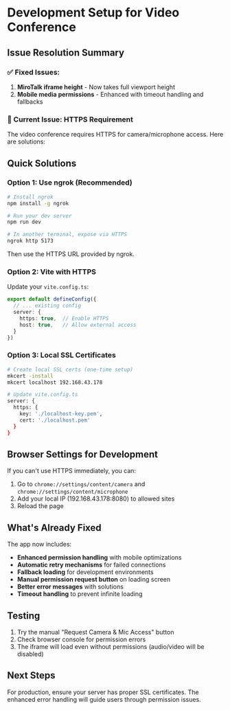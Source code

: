 # Development Setup for Video Conference

## Issue Resolution Summary

### ✅ Fixed Issues:
1. **MiroTalk iframe height** - Now takes full viewport height
2. **Mobile media permissions** - Enhanced with timeout handling and fallbacks

### 🔧 Current Issue: HTTPS Requirement

The video conference requires HTTPS for camera/microphone access. Here are solutions:

## Quick Solutions

### Option 1: Use ngrok (Recommended)
```bash
# Install ngrok
npm install -g ngrok

# Run your dev server
npm run dev

# In another terminal, expose via HTTPS
ngrok http 5173
```
Then use the HTTPS URL provided by ngrok.

### Option 2: Vite with HTTPS
Update your `vite.config.ts`:
```typescript
export default defineConfig({
  // ... existing config
  server: {
    https: true,  // Enable HTTPS
    host: true,   // Allow external access
  }
})
```

### Option 3: Local SSL Certificates
```bash
# Create local SSL certs (one-time setup)
mkcert -install
mkcert localhost 192.168.43.178

# Update vite.config.ts
server: {
  https: {
    key: './localhost-key.pem',
    cert: './localhost.pem'
  }
}
```

## Browser Settings for Development

If you can't use HTTPS immediately, you can:
1. Go to `chrome://settings/content/camera` and `chrome://settings/content/microphone`
2. Add your local IP (192.168.43.178:8080) to allowed sites
3. Reload the page

## What's Already Fixed

The app now includes:
- **Enhanced permission handling** with mobile optimizations
- **Automatic retry mechanisms** for failed connections  
- **Fallback loading** for development environments
- **Manual permission request button** on loading screen
- **Better error messages** with solutions
- **Timeout handling** to prevent infinite loading

## Testing

1. Try the manual "Request Camera & Mic Access" button
2. Check browser console for permission errors
3. The iframe will load even without permissions (audio/video will be disabled)

## Next Steps

For production, ensure your server has proper SSL certificates. The enhanced error handling will guide users through permission issues.